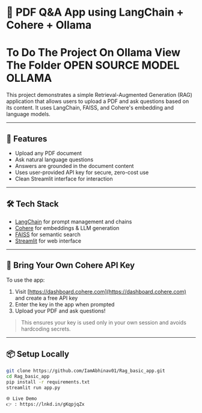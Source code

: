 # 📄 PDF Q&A App using LangChain + Cohere + Ollama
# To Do The Project On Ollama View The Folder OPEN SOURCE MODEL OLLAMA
This project demonstrates a simple Retrieval-Augmented Generation (RAG) application that allows users to upload a PDF and ask questions based on its content. It uses LangChain, FAISS, and Cohere's embedding and language models.

---

## 🚀 Features

- Upload any PDF document
- Ask natural language questions
- Answers are grounded in the document content
- Uses user-provided API key for secure, zero-cost use
- Clean Streamlit interface for interaction

---

## 🛠️ Tech Stack

- [LangChain](https://www.langchain.com/) for prompt management and chains
- [Cohere](https://cohere.com/) for embeddings & LLM generation
- [FAISS](https://github.com/facebookresearch/faiss) for semantic search
- [Streamlit](https://streamlit.io/) for web interface

---

## 🔐 Bring Your Own Cohere API Key

To use the app:
1. Visit [https://dashboard.cohere.com](https://dashboard.cohere.com) and create a free API key
2. Enter the key in the app when prompted
3. Upload your PDF and ask questions!

> This ensures your key is used only in your own session and avoids hardcoding secrets.

---

## 📦 Setup Locally

```bash
git clone https://github.com/IamAbhinav01/Rag_basic_app.git
cd Rag_basic_app
pip install -r requirements.txt
streamlit run app.py

🌐 Live Demo
👉 : https://lnkd.in/gKqpjqZx

